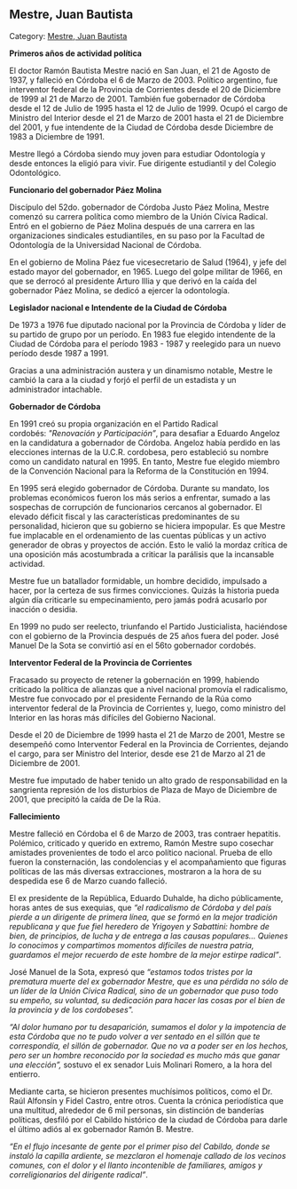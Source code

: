 ## Mestre, Juan Bautista

Category: [Mestre, Juan Bautista](http://descubrircorrientes.com.ar/2012/index.php/874-biografias/l-m-n-n-o-p-q/mestre-juan-bautista)

**Primeros años de actividad política**

El doctor Ramón Bautista Mestre nació en San Juan, el 21 de Agosto de 1937, y falleció en Córdoba el 6 de Marzo de 2003. Político argentino, fue interventor federal de la Provincia de Corrientes desde el 20 de Diciembre de 1999 al 21 de Marzo de 2001. También fue gobernador de Córdoba desde el 12 de Julio de 1995 hasta el 12 de Julio de 1999. Ocupó el cargo de Ministro del Interior desde el 21 de Marzo de 2001 hasta el 21 de Diciembre del 2001, y fue intendente de la Ciudad de Córdoba desde Diciembre de 1983 a Diciembre de 1991.

Mestre llegó a Córdoba siendo muy joven para estudiar Odontología y desde entonces la eligió para vivir. Fue dirigente estudiantil y del Colegio Odontológico.

**Funcionario del gobernador Páez Molina**

Discípulo del 52do. gobernador de Córdoba Justo Páez Molina, Mestre comenzó su carrera política como miembro de la Unión Cívica Radical. Entró en el gobierno de Páez Molina después de una carrera en las organizaciones sindicales estudiantiles, en su paso por la Facultad de Odontología de la Universidad Nacional de Córdoba.

En el gobierno de Molina Páez fue vicesecretario de Salud (1964), y jefe del estado mayor del gobernador, en 1965. Luego del golpe militar de 1966, en que se derrocó al presidente Arturo Illia y que derivó en la caída del gobernador Páez Molina, se dedicó a ejercer la odontología.

**Legislador nacional e Intendente de la Ciudad de Córdoba**

De 1973 a 1976 fue diputado nacional por la Provincia de Córdoba y líder de su partido de grupo por un período. En 1983 fue elegido intendente de la Ciudad de Córdoba para el período 1983 - 1987 y reelegido para un nuevo período desde 1987 a 1991.

Gracias a una administración austera y un dinamismo notable, Mestre le cambió la cara a la ciudad y forjó el perfil de un estadista y un administrador intachable.

**Gobernador de Córdoba**

En 1991 creó su propia organización en el Partido Radical cordobés: _"Renovación y Participación”_, para desafiar a Eduardo Angeloz en la candidatura a gobernador de Córdoba. Angeloz había perdido en las elecciones internas de la U.C.R. cordobesa, pero estableció su nombre como un candidato natural en 1995. En tanto, Mestre fue elegido miembro de la Convención Nacional para la Reforma de la Constitución en 1994.

En 1995 será elegido gobernador de Córdoba. Durante su mandato, los problemas económicos fueron los más serios a enfrentar, sumado a las sospechas de corrupción de funcionarios cercanos al gobernador. El elevado déficit fiscal y las características predominantes de su personalidad, hicieron que su gobierno se hiciera impopular. Es que Mestre fue implacable en el ordenamiento de las cuentas públicas y un activo generador de obras y proyectos de acción. Esto le valió la mordaz crítica de una oposición más acostumbrada a criticar la parálisis que la incansable actividad.

Mestre fue un batallador formidable, un hombre decidido, impulsado a hacer, por la certeza de sus firmes convicciones. Quizás la historia pueda algún día criticarle su empecinamiento, pero jamás podrá acusarlo por inacción o desidia.

En 1999 no pudo ser reelecto, triunfando el Partido Justicialista, haciéndose con el gobierno de la Provincia después de 25 años fuera del poder. José Manuel De la Sota se convirtió así en el 56to gobernador cordobés.

**Interventor Federal de la Provincia de Corrientes**

Fracasado su proyecto de retener la gobernación en 1999, habiendo criticado la política de alianzas que a nivel nacional promovía el radicalismo, Mestre fue convocado por el presidente Fernando de la Rúa como interventor federal de la Provincia de Corrientes y, luego, como ministro del Interior en las horas más difíciles del Gobierno Nacional.

Desde el 20 de Diciembre de 1999 hasta el 21 de Marzo de 2001, Mestre se desempeñó como Interventor Federal en la Provincia de Corrientes, dejando el cargo, para ser Ministro del Interior, desde ese 21 de Marzo al 21 de Diciembre de 2001.

Mestre fue imputado de haber tenido un alto grado de responsabilidad en la sangrienta represión de los disturbios de Plaza de Mayo de Diciembre de 2001, que precipitó la caída de De la Rúa.

**Fallecimiento**

Mestre falleció en Córdoba el 6 de Marzo de 2003, tras contraer hepatitis. Polémico, criticado y querido en extremo, Ramón Mestre supo cosechar amistades provenientes de todo el arco político nacional. Prueba de ello fueron la consternación, las condolencias y el acompañamiento que figuras políticas de las más diversas extracciones, mostraron a la hora de su despedida ese 6 de Marzo cuando falleció.

El ex presidente de la República, Eduardo Duhalde, ha dicho públicamente, horas antes de sus exequias, que _“el radicalismo de Córdoba y del país pierde a un dirigente de primera línea, que se formó en la mejor tradición republicana y que fue fiel heredero de Yrigoyen y Sabattini: hombre de bien, de principios, de lucha y de entrega a las causas populares… Quienes lo conocimos y compartimos momentos difíciles de nuestra patria, guardamos el mejor recuerdo de este hombre de la mejor estirpe radical”_.

José Manuel de la Sota, expresó que _“estamos todos tristes por la prematura muerte del ex gobernador Mestre, que es una pérdida no sólo de un líder de la Unión Cívica Radical, sino de un gobernador que puso todo su empeño, su voluntad, su dedicación para hacer las cosas por el bien de la provincia y de los cordobeses"._

_“Al dolor humano por tu desaparición, sumamos el dolor y la impotencia de esta Córdoba que no te pudo volver a ver sentado en el sillón que te correspondía, el sillón de gobernador. Que no va a poder ser en los hechos, pero ser un hombre reconocido por la sociedad es mucho más que ganar una elección”,_ sostuvo el ex senador Luis Molinari Romero, a la hora del entierro.

Mediante carta, se hicieron presentes muchísimos políticos, como el Dr. Raúl Alfonsín y Fidel Castro, entre otros. Cuenta la crónica periodística que una multitud, alrededor de 6 mil personas, sin distinción de banderías políticas, desfiló por el Cabildo histórico de la ciudad de Córdoba para darle el último adiós al ex gobernador Ramón B. Mestre.

_“En el flujo incesante de gente por el primer piso del Cabildo, donde se instaló la capilla ardiente, se mezclaron el homenaje callado de los vecinos comunes, con el dolor y el llanto incontenible de familiares, amigos y correligionarios del dirigente radical”_.